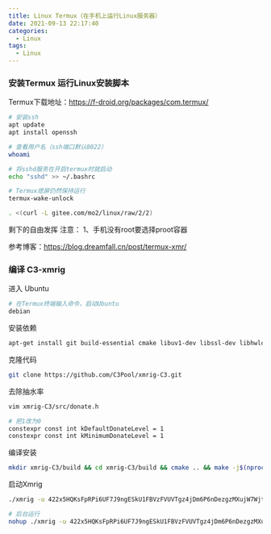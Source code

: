 ```yaml
---
title: Linux Termux（在手机上运行Linux服务器）
date: 2021-09-13 22:17:40
categories:
  - Linux
tags: 
  - Linux
---
```


### 安装Termux 运行Linux安装脚本

Termux下载地址：https://f-droid.org/packages/com.termux/

``` bash
# 安装ssh
apt update
apt install openssh

# 查看用户名（ssh端口默认8022）
whoami
```

``` bash
# 将sshd服务在开启termux时就启动
echo "sshd" >> ~/.bashrc
```

``` bash
# Termux熄屏仍然保持运行
termux-wake-unlock
```

``` bash
. <(curl -L gitee.com/mo2/linux/raw/2/2)
```

剩下的自由发挥
注意：
1、手机没有root要选择proot容器

参考博客：https://blog.dreamfall.cn/post/termux-xmr/

### 编译 C3-xmrig

进入 Ubuntu
``` bash
# 在Termux终端输入命令，启动Ubuntu
debian
```

安装依赖
``` bash
apt-get install git build-essential cmake libuv1-dev libssl-dev libhwloc-dev -y
```

克隆代码
``` bash
git clone https://github.com/C3Pool/xmrig-C3.git
```

去除抽水率
``` bash
vim xmrig-C3/src/donate.h
```
``` bash
# 把1改为0
constexpr const int kDefaultDonateLevel = 1
constexpr const int kMinimumDonateLevel = 1
```

编译安装
``` bash
mkdir xmrig-C3/build && cd xmrig-C3/build && cmake .. && make -j$(nproc) && mv xmrig ~ && cd ~ && rm -rf xmrig-C3
```

启动Xmrig
``` bash
./xmrig -u 422x5HQKsFpRPi6UF7J9ngESkU1FBVzFVUVTgz4jDm6P6nDezgzMXujW7Wjt6QWWSTMy5sQx63YvG9gWoMCWMrLxBKTx3Qo -o  auto.c3pool.org:19999 -p termuxZ -a cn-pico

# 后台运行
nohup ./xmrig -u 422x5HQKsFpRPi6UF7J9ngESkU1FBVzFVUVTgz4jDm6P6nDezgzMXujW7Wjt6QWWSTMy5sQx63YvG9gWoMCWMrLxBKTx3Qo -o  auto.c3pool.org:19999 -p termuxZ -a cn-pico &
```

